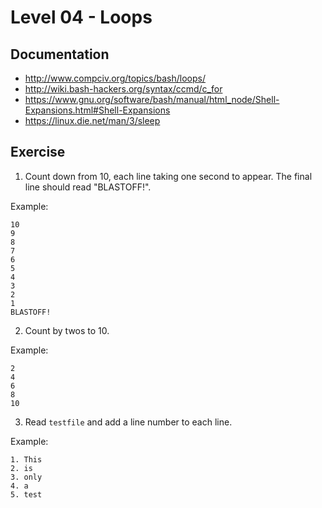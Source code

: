 # Level 04 - Loops

## Documentation

* http://www.compciv.org/topics/bash/loops/
* http://wiki.bash-hackers.org/syntax/ccmd/c_for
* https://www.gnu.org/software/bash/manual/html_node/Shell-Expansions.html#Shell-Expansions
* https://linux.die.net/man/3/sleep

## Exercise

1) Count down from 10, each line taking one second to appear. The final line should read "BLASTOFF!".

Example:

    10
    9
    8
    7
    6
    5
    4
    3
    2
    1
    BLASTOFF!

2) Count by twos to 10.

Example:

    2
    4
    6
    8
    10

3) Read `testfile` and add a line number to each line.

Example:

    1. This
    2. is
    3. only
    4. a
    5. test
